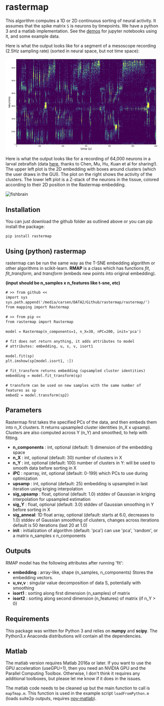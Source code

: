 # rastermap

This algorithm computes a 1D or 2D continuous sorting of neural activity. It assumes that the spike matrix `S` is neurons by timepoints. We have a python 3 and a matlab implementation. See the [demos](rastermap/demos/) for jupyter notebooks using it, and some example data.

Here is what the output looks like for a segment of a mesoscope recording (2.5Hz sampling rate) (sorted in neural space, but not time space):

![rastersorted](example.png)

Here is what the output looks like for a recording of 64,000 neurons in a larval zebrafish (data [here](https://figshare.com/articles/Whole-brain_light-sheet_imaging_data/7272617/1), thanks to Chen, Mu, Hu, Kuan et al for sharing!). The upper left plot is the 2D embedding with boxes around clusters (which the user draws in the GUI). The plot on the right shows the activity of the clusters. The lower left plot is a Z-stack of the neurons in the tissue, colored according to their 2D position in the Rastermap embedding.

![fishbrain](fish_GUI3.png)

## Installation

You can just download the github folder as outlined above or you can pip install the package:
```
pip install rastermap
```

## Using (python) rastermap

rastermap can be run the same way as the T-SNE embedding algorithm or other algorithms in scikit-learn. **RMAP** is a class which has functions *fit*, *fit_transform*, and *transform* (embeds new points into original embedding).

**(input should be n_samples x n_features like t-sne, etc)**

```
# >> from github <<
import sys
sys.path.append('/media/carsen/DATA2/Github/rastermap/rastermap/')
from mapping import Rastermap

# >> from pip <<
from rastermap import Rastermap

model = Rastermap(n_components=1, n_X=30, nPC=200, init='pca')

# fit does not return anything, it adds attributes to model
# attributes: embedding, u, s, v, isort1

model.fit(sp)
plt.imshow(sp[model.isort1, :])

# fit_transform returns embedding (upsampled cluster identities)
embedding = model.fit_transform(sp)

# transform can be used on new samples with the same number of features as sp
embed2 = model.transform(sp2)
```

## Parameters

Rastermap first takes the specified PCs of the data, and then embeds them into n_X clusters. It returns upsampled cluster identities (n_X x upsamp). Clusters are also computed across Y (n_Y) and smoothed, to help with fitting.

- **n_components** : int, optional (default: 1)
        dimension of the embedding space
- **n_X** : int, optional (default: 30)
        number of clusters in X
- **n_Y** :  int, optional (default: 100)
        number of clusters in Y: will be used to smooth data before sorting in X
- **iPC**  : nparray, int, optional (default: 0-199)
        which PCs to use during optimization
- **upsamp** : int, optional (default: 25)
        embedding is upsampled in last iteration using kriging interpolation
- **sig_upsamp** : float, optional (default: 1.0)
        stddev of Gaussian in kriging interpolation for upsampled estimation
- **sig_Y** : float, optional (default: 3.0)
        stddev of Gaussian smoothing in Y before sorting in X
- **sig_anneal**: 1D float array, optional (default: starts at 6.0, decreases to 1.0)
        stddev of Gaussian smoothing of clusters, changes across iterations
        default is 50 iterations (last 20 at 1.0)
- **init** : initialization of algorithm (default: 'pca')
        can use 'pca', 'random', or a matrix n_samples x n_components
        
## Outputs

RMAP model has the following attributes after running 'fit':
- **embedding** : array-like, shape (n_samples, n_components)
        Stores the embedding vectors.
- **u,sv,v** : singular value decomposition of data S, potentially with smoothing
- **isort1** : sorting along first dimension (n_samples) of matrix
- **isort2** : sorting along second dimension (n_features) of matrix (if n_Y > 0)


## Requirements

This package was written for Python 3 and relies on **numpy** and **scipy**. The Python3.x Anaconda distributions will contain all the dependencies.

## Matlab

The matlab version requires Matlab 2016a or later. If you want to use the GPU acceleration (useGPU=1), then you need an NVIDIA GPU and the Parallel Computing Toolbox. Otherwise, I don't think it requires any additional toolboxes, but please let me know if it does in the issues.

The matlab code needs to be cleaned up but the main function to call is `mapTmap.m`. This function is used in the example script `loadFromPython.m` (loads suite2p outputs, requires [npy-matlab](https://github.com/kwikteam/npy-matlab)).

